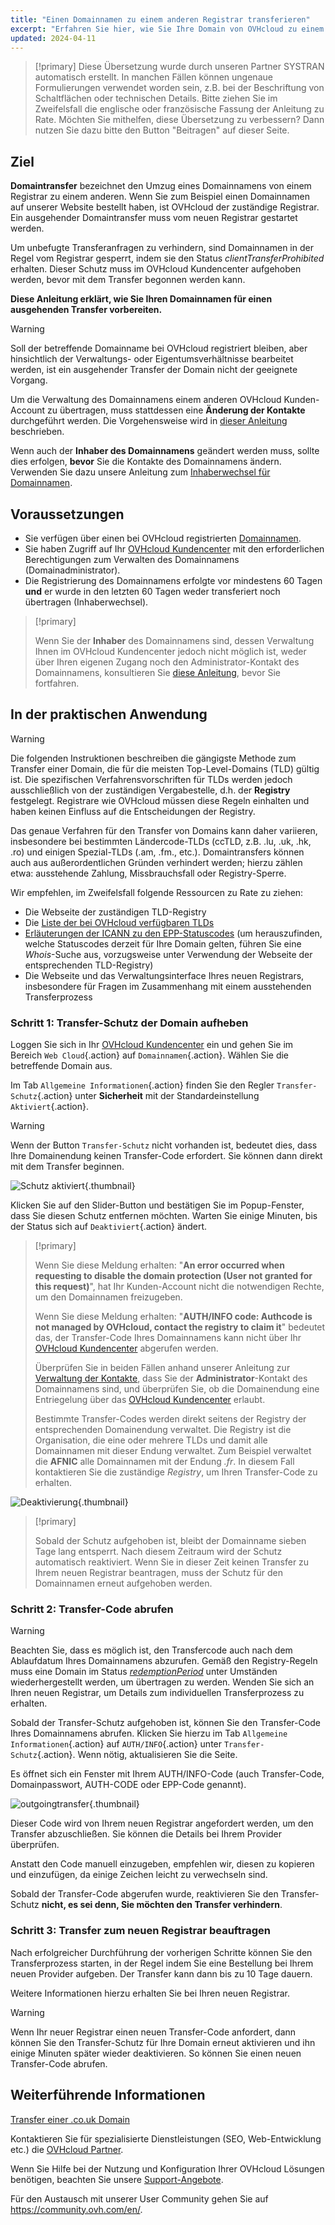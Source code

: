 ```yaml
---
title: "Einen Domainnamen zu einem anderen Registrar transferieren"
excerpt: "Erfahren Sie hier, wie Sie Ihre Domain von OVHcloud zu einem Provider Ihrer Wahl transferieren"
updated: 2024-04-11
---
```


> [!primary]
> Diese Übersetzung wurde durch unseren Partner SYSTRAN automatisch erstellt. In manchen Fällen können ungenaue Formulierungen verwendet worden sein, z.B. bei der Beschriftung von Schaltflächen oder technischen Details. Bitte ziehen Sie im Zweifelsfall die englische oder französische Fassung der Anleitung zu Rate. Möchten Sie mithelfen, diese Übersetzung zu verbessern? Dann nutzen Sie dazu bitte den Button "Beitragen" auf dieser Seite.
>

## Ziel

**Domaintransfer** bezeichnet den Umzug eines Domainnamens von einem Registrar zu einem anderen. Wenn Sie zum Beispiel einen Domainnamen auf unserer Website bestellt haben, ist OVHcloud der zuständige Registrar. Ein ausgehender Domaintransfer muss vom neuen Registrar gestartet werden.

Um unbefugte Transferanfragen zu verhindern, sind Domainnamen in der Regel vom Registrar gesperrt, indem sie den Status *clientTransferProhibited* erhalten. Dieser Schutz muss im OVHcloud Kundencenter aufgehoben werden, bevor mit dem Transfer begonnen werden kann.

**Diese Anleitung erklärt, wie Sie Ihren Domainnamen für einen ausgehenden Transfer vorbereiten.**

> [!warning]
>
> Soll der betreffende Domainname bei OVHcloud registriert bleiben, aber hinsichtlich der Verwaltungs- oder Eigentumsverhältnisse bearbeitet werden, ist ein ausgehender Transfer der Domain nicht der geeignete Vorgang.
>
> Um die Verwaltung des Domainnamens einem anderen OVHcloud Kunden-Account zu übertragen, muss stattdessen eine **Änderung der Kontakte** durchgeführt werden. Die Vorgehensweise wird in [dieser Anleitung](/pages/account_and_service_management/account_information/managing_contacts) beschrieben.
>
> Wenn auch der **Inhaber des Domainnamens** geändert werden muss, sollte dies erfolgen, **bevor** Sie die Kontakte des Domainnamens ändern. Verwenden Sie dazu unsere Anleitung zum [Inhaberwechsel für Domainnamen](/pages/web_cloud/domains/trade_domain).
>

## Voraussetzungen

- Sie verfügen über einen bei OVHcloud registrierten [Domainnamen](/links/web/domains).
- Sie haben Zugriff auf Ihr [OVHcloud Kundencenter](/links/manager) mit den erforderlichen Berechtigungen zum Verwalten des Domainnamens (Domainadministrator).
- Die Registrierung des Domainnamens erfolgte vor mindestens 60 Tagen **und** er wurde in den letzten 60 Tagen weder transferiert noch übertragen (Inhaberwechsel).

> [!primary]
>
> Wenn Sie der **Inhaber** des Domainnamens sind, dessen Verwaltung Ihnen im OVHcloud Kundencenter jedoch nicht möglich ist, weder über Ihren eigenen Zugang noch den Administrator-Kontakt des Domainnamens, konsultieren Sie [diese Anleitung](/pages/account_and_service_management/account_information/managing_contacts#sonderfall-bei-domaininhabern), bevor Sie fortfahren.
>

## In der praktischen Anwendung

> [!warning]
>
> Die folgenden Instruktionen beschreiben die gängigste Methode zum Transfer einer Domain, die für die meisten Top-Level-Domains (TLD) gültig ist. Die spezifischen Verfahrensvorschriften für TLDs werden jedoch ausschließlich von der zuständigen Vergabestelle, d.h. der **Registry** festgelegt. Registrare wie OVHcloud müssen diese Regeln einhalten und haben keinen Einfluss auf die Entscheidungen der Registry.
>
> Das genaue Verfahren für den Transfer von Domains kann daher variieren, insbesondere bei bestimmten Ländercode-TLDs (ccTLD, z.B. .lu, .uk, .hk, .ro) und einigen Spezial-TLDs (.am, .fm., etc.). Domaintransfers können auch aus außerordentlichen Gründen verhindert werden; hierzu zählen etwa: ausstehende Zahlung, Missbrauchsfall oder Registry-Sperre.
>
> Wir empfehlen, im Zweifelsfall folgende Ressourcen zu Rate zu ziehen:
>
> - Die Webseite der zuständigen TLD-Registry
> - Die [Liste der bei OVHcloud verfügbaren TLDs](https://www.ovhcloud.com/de/domains/tld/)
> - [Erläuterungen der ICANN zu den EPP-Statuscodes](https://www.icann.org/resources/pages/epp-status-codes-2014-06-16-en) (um herauszufinden, welche Statuscodes derzeit für Ihre Domain gelten, führen Sie eine *Whois*-Suche aus, vorzugsweise unter Verwendung der Webseite der entsprechenden TLD-Registry)
> - Die Webseite und das Verwaltungsinterface Ihres neuen Registrars, insbesondere für Fragen im Zusammenhang mit einem ausstehenden Transferprozess
>

### Schritt 1: Transfer-Schutz der Domain aufheben

Loggen Sie sich in Ihr [OVHcloud Kundencenter](/links/manager) ein und gehen Sie im Bereich `Web Cloud`{.action} auf `Domainnamen`{.action}. Wählen Sie die betreffende Domain aus.

Im Tab `Allgemeine Informationen`{.action} finden Sie den Regler `Transfer-Schutz`{.action} unter **Sicherheit** mit der Standardeinstellung `Aktiviert`{.action}.

> [!warning]
>
> Wenn der Button `Transfer-Schutz` nicht vorhanden ist, bedeutet dies, dass Ihre Domainendung keinen Transfer-Code erfordert. Sie können dann direkt mit dem Transfer beginnen.

![Schutz aktiviert](images/protection-against-domain-name-transfert-enabled.png){.thumbnail}

Klicken Sie auf den Slider-Button und bestätigen Sie im Popup-Fenster, dass Sie diesen Schutz entfernen möchten. Warten Sie einige Minuten, bis der Status sich auf `Deaktiviert`{.action} ändert.

> [!primary]
>
> Wenn Sie diese Meldung erhalten: "**An error occurred when requesting to disable the domain protection (User not granted for this request)**", hat Ihr Kunden-Account nicht die notwendigen Rechte, um den Domainnamen freizugeben. 
>
> Wenn Sie diese Meldung erhalten: "**AUTH/INFO code: Authcode is not managed by OVHcloud, contact the registry to claim it**" bedeutet das, der Transfer-Code Ihres Domainnamens kann nicht über Ihr [OVHcloud Kundencenter](/links/manager) abgerufen werden.  
> 
> Überprüfen Sie in beiden Fällen anhand unserer Anleitung zur [Verwaltung der Kontakte](/pages/account_and_service_management/account_information/managing_contacts), dass Sie der **Administrator**-Kontakt des Domainnamens sind, und überprüfen Sie, ob die Domainendung eine Entriegelung über das [OVHcloud Kundencenter](/links/manager) erlaubt.
> 
> Bestimmte Transfer-Codes werden direkt seitens der Registry der entsprechenden Domainendung verwaltet. Die Registry ist die Organisation, die eine oder mehrere TLDs und damit alle Domainnamen mit dieser Endung verwaltet. Zum Beispiel verwaltet die **AFNIC** alle Domainnamen mit der Endung *.fr*. In diesem Fall kontaktieren Sie die zuständige *Registry*, um Ihren Transfer-Code zu erhalten.
>

![Deaktivierung](images/protection-against-domain-name-transfert-deactivating.png){.thumbnail}

> [!primary]
>
> Sobald der Schutz aufgehoben ist, bleibt der Domainname sieben Tage lang entsperrt. Nach diesem Zeitraum wird der Schutz automatisch reaktiviert. Wenn Sie in dieser Zeit keinen Transfer zu Ihrem neuen Registrar beantragen, muss der Schutz für den Domainnamen erneut aufgehoben werden.
>

### Schritt 2: Transfer-Code abrufen

> [!warning]
>
> Beachten Sie, dass es möglich ist, den Transfercode auch nach dem Ablaufdatum Ihres Domainnamens abzurufen. Gemäß den Registry-Regeln muss eine Domain im Status [*redemptionPeriod*](https://www.icann.org/resources/pages/epp-status-codes-2014-06-16-en) unter Umständen wiederhergestellt werden, um übertragen zu werden. Wenden Sie sich an Ihren neuen Registrar, um Details zum individuellen Transferprozess zu erhalten.
>

Sobald der Transfer-Schutz aufgehoben ist, können Sie den Transfer-Code Ihres Domainnamens abrufen. Klicken Sie hierzu im Tab `Allgemeine Informationen`{.action} auf `AUTH/INFO`{.action} unter `Transfer-Schutz`{.action}. Wenn nötig, aktualisieren Sie die Seite.

Es öffnet sich ein Fenster mit Ihrem AUTH/INFO-Code (auch Transfer-Code, Domainpasswort, AUTH-CODE oder EPP-Code genannt).

![outgoingtransfer](images/protection-against-domain-name-transfert-disabled.png){.thumbnail}

Dieser Code wird von Ihrem neuen Registrar angefordert werden, um den Transfer abzuschließen. Sie können die Details bei Ihrem Provider überprüfen.

Anstatt den Code manuell einzugeben, empfehlen wir, diesen zu kopieren und einzufügen, da einige Zeichen leicht zu verwechseln sind.

Sobald der Transfer-Code abgerufen wurde, reaktivieren Sie den Transfer-Schutz **nicht, es sei denn, Sie möchten den Transfer verhindern**.

### Schritt 3: Transfer zum neuen Registrar beauftragen

Nach erfolgreicher Durchführung der vorherigen Schritte können Sie den Transferprozess starten, in der Regel indem Sie eine Bestellung bei Ihrem neuen Provider aufgeben. Der Transfer kann dann bis zu 10 Tage dauern. 

Weitere Informationen hierzu erhalten Sie bei Ihren neuen Registrar.

> [!warning]
>
> Wenn Ihr neuer Registrar einen neuen Transfer-Code anfordert, dann können Sie den Transfer-Schutz für Ihre Domain erneut aktivieren und ihn einige Minuten später wieder deaktivieren. So können Sie einen neuen Transfer-Code abrufen.
>

## Weiterführende Informationen

[Transfer einer .co.uk Domain](/pages/web_cloud/domains/transfer_outgoing_couk)

Kontaktieren Sie für spezialisierte Dienstleistungen (SEO, Web-Entwicklung etc.) die [OVHcloud Partner](/links/partner).

Wenn Sie Hilfe bei der Nutzung und Konfiguration Ihrer OVHcloud Lösungen benötigen, beachten Sie unsere [Support-Angebote](/links/support).

Für den Austausch mit unserer User Community gehen Sie auf <https://community.ovh.com/en/>.
